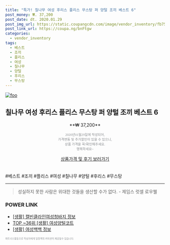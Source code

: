 ```yaml
--- 
title: "특가! 칠나무 여성 후리스 플리스 무스탕 퍼 양털 조끼 베스트 6" 
post_money: ₩. 37,200 
post_date: dt. 2020.01.29 
post_img_url: https://static.coupangcdn.com/image/vendor_inventory/fb75/3db215aa0ef07921188c9c54d440ca864a8e144cfc235042e1f1b8b70890.jpg 
post_link_url: https://coupa.ng/bnFtgw 
categories: 
  - vendor_inventory 
tags: 
  - 베스트 
  - 조끼 
  - 플리스 
  - 여성 
  - 칠나무 
  - 양털 
  - 후리스 
  - 무스탕 
--- 
```

[![foo](https://static.coupangcdn.com/image/vendor_inventory/fb75/3db215aa0ef07921188c9c54d440ca864a8e144cfc235042e1f1b8b70890.jpg)](https://coupa.ng/bnFtgw) 

## 칠나무 여성 후리스 플리스 무스탕 퍼 양털 조끼 베스트 6 
<p style="text-align: center;">**₩ 37,200**</p> 
<p style="text-align: center;"><span style="color: #898c8f; font-family: Georgia,Times,serif; font-size: 0.75em;">2020년01월29일에 작성되어, <br>가격변동 및 추가할인이 있을 수 있으니,<br> 상품 가격을 꼭!확인해주세요.<br>행복하세요~</span> 
</p>	 
<div markdown="0" style="text-align: center;"><a href="https://coupa.ng/bnFtgw" class="btn btn--success">상품가격 및 후기 보러가기</a></div> 
<br><br> 
  #베스트 #조끼 #플리스 #여성 #칠나무 #양털 #후리스 #무스탕 
<hr> 

> 성실하지 못한 사람은 위대한 것들을 생산할 수가 없다. - 제임스 럿셀 로우웰 


### POWER LINK

* <a href="https://blog.naver.com/fasyy4321/221761959341" target="_blank"> [생활] 캘빈클라인여성청바지 정보 </a>
* <a href="https://blog.naver.com/fasyy4321/221781477618" target="_blank"> TOP ~36위 [생활] 여성양털코트</a>
* <a href="https://blog.naver.com/santokki14/221774640177" target="_blank"> [생활] 여성백백 정보 </a>

<span style="color: #898c8f; font-family: Georgia,Times,serif; font-size: 0.55em;">파트너스활동으로 작성자에게 일정액의 커미션이 제공될수 있습니다.</span> 
